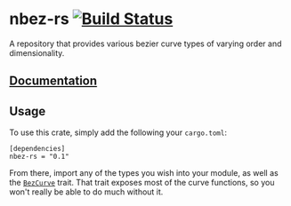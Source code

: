 # nbez-rs [![Build Status](https://travis-ci.org/Osspial/nbez-rs.svg?branch=master)](https://travis-ci.org/Osspial/nbez-rs)
A repository that provides various bezier curve types of varying order and dimensionality.

## [Documentation](http://osspial.github.io/nbez-rs/nbez/index.html)

## Usage
To use this crate, simply add the following your `cargo.toml`:

```
[dependencies]
nbez-rs = "0.1"
```

From there, import any of the types you wish into your module, as well as the [`BezCurve`](http://osspial.github.io/nbez-rs/nbez/trait.BezCurve.html)
trait. That trait exposes most of the curve functions, so you won't really be able to do much
without it.